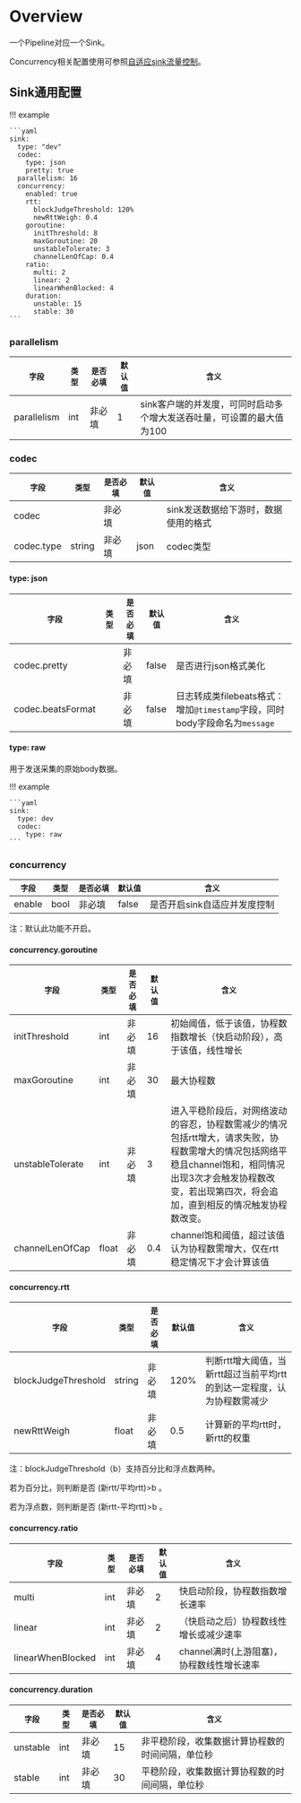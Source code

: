 # Overview

一个Pipeline对应一个Sink。

Concurrency相关配置使用可参照[自适应sink流量控制](../../../user-guide/best-practice/concurrency.md)。

## Sink通用配置

!!! example

    ```yaml
    sink:
      type: "dev"
      codec:
        type: json
        pretty: true
      parallelism: 16
      concurrency:
        enabled: true
        rtt:
          blockJudgeThreshold: 120%
          newRttWeigh: 0.4
        goroutine:
          initThreshold: 8
          maxGoroutine: 20
          unstableTolerate: 3
          channelLenOfCap: 0.4
        ratio:
          multi: 2
          linear: 2
          linearWhenBlocked: 4
        duration:
          unstable: 15
          stable: 30
    ```

### parallelism

|    `字段`   |    `类型`    |  `是否必填`  |  `默认值`  |  `含义`  |
| ---------- | ----------- | ----------- | --------- | -------- |
| parallelism | int  |    非必填    |   1  | sink客户端的并发度，可同时启动多个增大发送吞吐量，可设置的最大值为100 |

### codec

|    `字段`   |    `类型`    |  `是否必填`  |  `默认值`  |  `含义`  |
| ---------- | ----------- | ----------- | --------- | -------- |
| codec |   |    非必填    |    | sink发送数据给下游时，数据使用的格式 |
| codec.type | string  |    非必填    |   json | codec类型 |

#### type: json

|    `字段`   |    `类型`    |  `是否必填`  |  `默认值`  |  `含义`  |
| ---------- | ----------- | ----------- | --------- | -------- |
| codec.pretty |   |    非必填    |  false  | 是否进行json格式美化 |
| codec.beatsFormat |   |    非必填    |  false  | 日志转成类filebeats格式：增加`@timestamp`字段，同时body字段命名为`message` |

#### type: raw

用于发送采集的原始body数据。

!!! example

    ```yaml
    sink:
      type: dev
      codec:
        type: raw
    ```

### concurrency

|    `字段`   |    `类型`    |  `是否必填`  |  `默认值`  |  `含义`  |
| ---------- | ----------- | ----------- | --------- | -------- |
| enable | bool  |    非必填    |   false  | 是否开启sink自适应并发度控制 |

注：默认此功能不开启。

#### concurrency.goroutine

|    `字段`   |    `类型`    |  `是否必填`  |  `默认值`  |  `含义`  |
| ---------- | ----------- | ----------- | --------- | -------- |
| initThreshold | int  |    非必填    |   16  | 初始阈值，低于该值，协程数指数增长（快启动阶段），高于该值，线性增长 |
| maxGoroutine | int  |    非必填    |   30  | 最大协程数 |
| unstableTolerate | int  |    非必填    |   3  | 进入平稳阶段后，对网络波动的容忍，协程数需减少的情况包括rtt增大，请求失败，协程数需增大的情况包括网络平稳且channel饱和，相同情况出现3次才会触发协程数改变，若出现第四次，将会追加，直到相反的情况触发协程数改变。 |
| channelLenOfCap | float  |    非必填    |   0.4  | channel饱和阈值，超过该值认为协程数需增大，仅在rtt稳定情况下才会计算该值 |

#### concurrency.rtt

|    `字段`   |    `类型`    |  `是否必填`  |  `默认值`  |  `含义`  |
| ---------- | ----------- | ----------- | --------- | -------- |
| blockJudgeThreshold | string  |    非必填    |   120%  | 判断rtt增大阈值，当新rtt超过当前平均rtt的到达一定程度，认为协程数需减少 |
| newRttWeigh | float  |    非必填    |   0.5  | 计算新的平均rtt时，新rtt的权重 |

注：blockJudgeThreshold（b）支持百分比和浮点数两种。

若为百分比，则判断是否 (新rtt/平均rtt)>b 。

若为浮点数，则判断是否 (新rtt-平均rtt)>b 。

#### concurrency.ratio

|    `字段`   |    `类型`    |  `是否必填`  |  `默认值`  |  `含义`  |
| ---------- | ----------- | ----------- | --------- | -------- |
| multi | int  |    非必填    |   2  | 快启动阶段，协程数指数增长速率 |
| linear | int  |    非必填    |   2  | （快启动之后）协程数线性增长或减少速率 |
| linearWhenBlocked | int  |    非必填    |   4  | channel满时(上游阻塞)，协程数线性增长速率 |

#### concurrency.duration

|    `字段`   |    `类型`    |  `是否必填`  |  `默认值`  |  `含义`  |
| ---------- | ----------- | ----------- | --------- | -------- |
| unstable | int  |    非必填    |   15  | 非平稳阶段，收集数据计算协程数的时间间隔，单位秒 |
| stable | int  |    非必填    |   30  | 平稳阶段，收集数据计算协程数的时间间隔，单位秒 |
